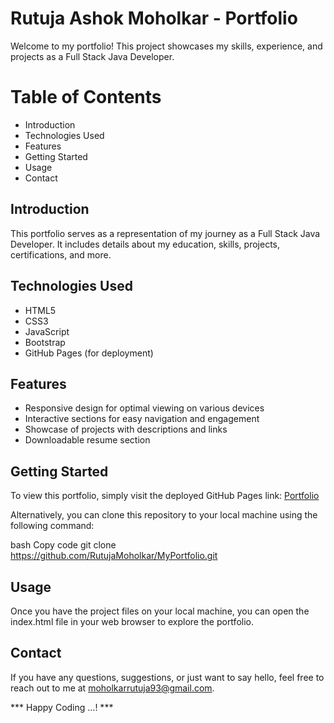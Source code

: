 # Rutuja Ashok Moholkar - Portfolio
Welcome to my portfolio! This project showcases my skills, experience, and projects as a Full Stack Java Developer.

# Table of Contents
+ Introduction
+ Technologies Used
+ Features
+ Getting Started
+ Usage
+ Contact


## Introduction
This portfolio serves as a representation of my journey as a Full Stack Java Developer. It includes details about my education, skills, projects, certifications, and more.

## Technologies Used
+ HTML5
+ CSS3
+ JavaScript
+ Bootstrap
+ GitHub Pages (for deployment)
  
## Features
+ Responsive design for optimal viewing on various devices
+ Interactive sections for easy navigation and engagement
+ Showcase of projects with descriptions and links
+ Downloadable resume section
  
## Getting Started
To view this portfolio, simply visit the deployed GitHub Pages link: <a href="https://rutujamoholkar.github.io/MyPortfolio/" target="_blank">Portfolio</a>

Alternatively, you can clone this repository to your local machine using the following command:

bash
Copy code
git clone https://github.com/RutujaMoholkar/MyPortfolio.git

## Usage
Once you have the project files on your local machine, you can open the index.html file in your web browser to explore the portfolio.

## Contact
If you have any questions, suggestions, or just want to say hello, feel free to reach out to me at moholkarrutuja93@gmail.com.

*** Happy Coding ...! ***
